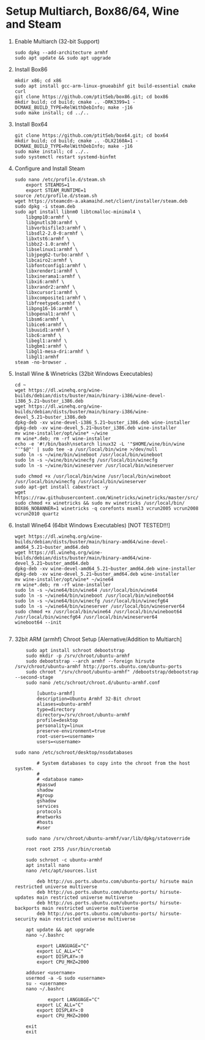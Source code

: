 # Setup Multiarch, Box86/64, Wine and Steam

1. Enable Multiarch (32-bit Support)
	```
	sudo dpkg --add-architecture armhf
	sudo apt update && sudo apt upgrade
	```
2. Install Box86
	```
	mkdir x86; cd x86
	sudo apt install gcc-arm-linux-gnueabihf git build-essential cmake curl
	git clone https://github.com/ptitSeb/box86.git; cd box86
	mkdir build; cd build; cmake .. -DRK3399=1 -DCMAKE_BUILD_TYPE=RelWithDebInfo; make -j16
	sudo make install; cd ../..
	```
3. Install Box64
	```
	git clone https://github.com/ptitSeb/box64.git; cd box64
	mkdir build; cd build; cmake .. -DLX2160A=1 -DCMAKE_BUILD_TYPE=RelWithDebInfo; make -j16
	sudo make install; cd ../..
	sudo systemctl restart systemd-binfmt
	```
4. Configure and Install Steam
	```
	sudo nano /etc/profile.d/steam.sh
		export STEAMOS=1
		export STEAM_RUNTIME=1
	source /etc/profile.d/steam.sh
	wget https://steamcdn-a.akamaihd.net/client/installer/steam.deb
	sudo dpkg -i steam.deb
	sudo apt install libnm0 libtcmalloc-minimal4 \
		libgmp10:armhf \
		libgnutls30:armhf \
		libvorbisfile3:armhf \
		libsdl2-2.0-0:armhf \
		libxtst6:armhf \
		libbz2-1.0:armhf \
		libselinux1:armhf \
		libjpeg62-turbo:armhf \
		libcairo2:armhf \
		libfontconfig1:armhf \
		libxrender1:armhf \
		libxinerama1:armhf \
		libxi6:armhf \
		libxrandr2:armhf \
		libxcursor1:armhf \
		libxcomposite1:armhf \
		libfreetype6:armhf \
		libpng16-16:armhf \
		libopenal1:armhf \
		libsm6:armhf \
		libice6:armhf \
		libuuid1:armhf \
		libc6:armhf \
		libegl1:armhf \
		libgbm1:armhf \
		libgl1-mesa-dri:armhf \
		libgl1:armhf
	steam -no-browser .
	```
5. Install Wine & Winetricks (32bit Windows Executables)
	```
	cd ~
	wget https://dl.winehq.org/wine-builds/debian/dists/buster/main/binary-i386/wine-devel-i386_5.21~buster_i386.deb
	wget https://dl.winehq.org/wine-builds/debian/dists/buster/main/binary-i386/wine-devel_5.21~buster_i386.deb
	dpkg-deb -xv wine-devel-i386_5.21~buster_i386.deb wine-installer
	dpkg-deb -xv wine-devel_5.21~buster_i386.deb wine-installer
	mv wine-installer/opt/wine* ~/wine
	rm wine*.deb; rm -rf wine-installer
	echo -e '#!/bin/bash\nsetarch linux32 -L '"$HOME/wine/bin/wine "'"$@"' | sudo tee -a /usr/local/bin/wine >/dev/null
	sudo ln -s ~/wine/bin/wineboot /usr/local/bin/wineboot
	sudo ln -s ~/wine/bin/winecfg /usr/local/bin/winecfg
	sudo ln -s ~/wine/bin/wineserver /usr/local/bin/wineserver
	
	sudo chmod +x /usr/local/bin/wine /usr/local/bin/wineboot /usr/local/bin/winecfg /usr/local/bin/wineserver
	sudo apt-get install cabextract -y
	wget https://raw.githubusercontent.com/Winetricks/winetricks/master/src/winetricks
	sudo chmod +x winetricks && sudo mv winetricks /usr/local/bin/
	BOX86_NOBANNER=1 winetricks -q corefonts msxml3 vcrun2005 vcrun2008 vcrun2010 quartz
	```
6. Install Wine64 (64bit Windows Executables) [NOT TESTED!!!]
	```
	wget https://dl.winehq.org/wine-builds/debian/dists/buster/main/binary-amd64/wine-devel-amd64_5.21~buster_amd64.deb
	wget https://dl.winehq.org/wine-builds/debian/dists/buster/main/binary-amd64/wine-devel_5.21~buster_amd64.deb
	dpkg-deb -xv wine-devel-amd64_5.21~buster_amd64.deb wine-installer
	dpkg-deb -xv wine-devel_5.21~buster_amd64.deb wine-installer
	mv wine-installer/opt/wine* ~/wine64
	rm wine*.deb; rm -rf wine-installer
	sudo ln -s ~/wine64/bin/wine64 /usr/local/bin/wine64
	sudo ln -s ~/wine64/bin/wineboot /usr/local/bin/wineboot64
	sudo ln -s ~/wine64/bin/winecfg /usr/local/bin/winecfg64
	sudo ln -s ~/wine64/bin/wineserver /usr/local/bin/wineserver64
	sudo chmod +x /usr/local/bin/wine64 /usr/local/bin/wineboot64 /usr/local/bin/winecfg64 /usr/local/bin/wineserver64
	wineboot64 --init
	```

	```
7. 32bit ARM (armhf) Chroot Setup [Alernative/Addition to Multiarch]
   	```
    	sudo apt install schroot debootstrap
    	sudo mkdir -p /srv/chroot/ubuntu-armhf
    	sudo debootstrap --arch armhf --foreign hirsute /srv/chroot/ubuntu-armhf http://ports.ubuntu.com/ubuntu-ports
    	sudo chroot "/srv/chroot/ubuntu-armhf" /debootstrap/debootstrap --second-stage
    	sudo nano /etc/schroot/chroot.d/ubuntu-armhf.conf
    	
	    	[ubuntu-armhf]
	    	description=Ubuntu Armhf 32-Bit chroot
	    	aliases=ubuntu-armhf
	    	type=directory
	    	directory=/srv/chroot/ubuntu-armhf
	    	profile=desktop
	    	personality=linux
	    	preserve-environment=true
	    	root-users=<username>
	    	users=<username>
	
	sudo nano /etc/schroot/desktop/nssdatabases
	
	    	# System databases to copy into the chroot from the host system.
	    	#
	    	# <database name>
	    	#passwd
	    	shadow
	    	#group
	    	gshadow
	    	services
	    	protocols
	    	#networks
	    	#hosts
	    	#user
      	
    	sudo nano /srv/chroot/ubuntu-armhf/var/lib/dpkg/statoverride
	 
   	   	root root 2755 /usr/bin/crontab
	
    	sudo schroot -c ubuntu-armhf
    	apt install nano
    	nano /etc/apt/sources.list
	  
   	    	deb http://us.ports.ubuntu.com/ubuntu-ports/ hirsute main restricted universe multiverse
	    	deb http://us.ports.ubuntu.com/ubuntu-ports/ hirsute-updates main restricted universe multiverse
	    	deb http://us.ports.ubuntu.com/ubuntu-ports/ hirsute-backports main restricted universe multiverse
	    	deb http://us.ports.ubuntu.com/ubuntu-ports/ hirsute-security main restricted universe multiverse
    	
    	apt update && apt upgrade
    	nano ~/.bashrc
	   
   	    	export LANGUAGE="C"
	    	export LC_ALL="C"
	    	export DISPLAY=:0
	    	export CPU_MHZ=2000
	
    	adduser <username>
    	usermod -a -G sudo <username>
    	su - <username>
    	nano ~/.bashrc
	
    	    	export LANGUAGE="C"
	    	export LC_ALL="C"
	    	export DISPLAY=:0
	    	export CPU_MHZ=2000
  	
    	exit
    	exit
 	```
